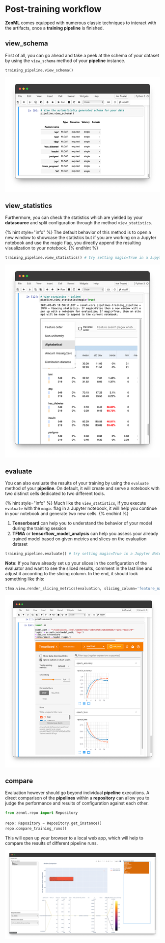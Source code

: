 # Post-training workflow

**ZenML** comes equipped with numerous classic techniques to interact with the artifacts, once a **training pipeline** is finished.

## view\_schema

First of all, you can go ahead and take a peek at the schema of your dataset by using the `view_schema` method of your **pipeline** instance. 

```python
training_pipeline.view_schema()
```

![](../.gitbook/assets/schema.png)

## view\_statistics

Furthermore, you can check the statistics which are yielded by your **datasource** and split configuration through the method `view_statistics`. 

{% hint style="info" %}
The default behavior of this method is to open a new window to showcase the statistics but if you are working on a Jupyter notebook and use the magic flag, you directly append the resulting visualization to your notebook.
{% endhint %}

```python
training_pipeline.view_statistics() # try setting magic=True in a Jupyter Notebook
```

![](../.gitbook/assets/statistics.png)

## evaluate

You can also evaluate the results of your training by using the `evaluate` method of your **pipeline**. On default, it will create and serve a notebook with two distinct cells dedicated to two different tools.

{% hint style="info" %}
Much like the `view_statistics`, if you execute `evaluate` with the `magic` flag in a Jupyter notebook, it will help you continue in your notebook and generate two new cells.
{% endhint %}

1. **Tensorboard** can help you to understand the behavior of your model during the training session
2. **TFMA** or **tensorflow\_model\_analysis** can help you assess your already trained model based on given metrics and slices on the evaluation dataset

```python
training_pipeline.evaluate() # try setting magic=True in a Jupyter Notebook
```

**Note:** If you have already set up your slices in the configuration of the evaluator and want to see the sliced results, comment in the last line and adjust it according to the slicing column. In the end, it should look something like this:

```python
tfma.view.render_slicing_metrics(evaluation, slicing_column='feature_name')
```

![](../.gitbook/assets/tensorboard_inline.png)

## compare

Evaluation however should go beyond individual **pipeline** executions. A direct comparison of the **pipelines** within a **repository** can allow you to judge the performance and results of configuration against each other. 

```python
from zenml.repo import Repository

repo: Repository = Repository.get_instance()
repo.compare_training_runs()
```

This will open up your browser to a local web app, which will help to compare the results of different pipeline runs.

![](../.gitbook/assets/compare.png)

